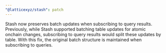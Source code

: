 ```yaml
---
"@latticexyz/stash": patch
---
```


Stash now preserves batch updates when subscribing to query results.
Previously, while Stash supported batching table updates for atomic onchain changes, subscribing to query results would split these updates by table.
With this fix, the original batch structure is maintained when subscribing to queries.
